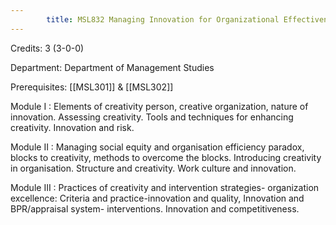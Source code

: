 ```yaml
---
        title: MSL832 Managing Innovation for Organizational Effectiveness
---
```

Credits: 3 (3-0-0)

Department: Department of Management Studies

Prerequisites: [[MSL301]] & [[MSL302]]

Module I : Elements of creativity person, creative organization, nature of innovation. Assessing creativity. Tools and techniques for enhancing creativity. Innovation and risk.

Module II : Managing social equity and organisation efficiency paradox, blocks to creativity, methods to overcome the blocks. Introducing creativity in organisation. Structure and creativity. Work culture and innovation.

Module III : Practices of creativity and intervention strategies- organization excellence: Criteria and practice-innovation and quality, Innovation and BPR/appraisal system- interventions. Innovation and competitiveness.